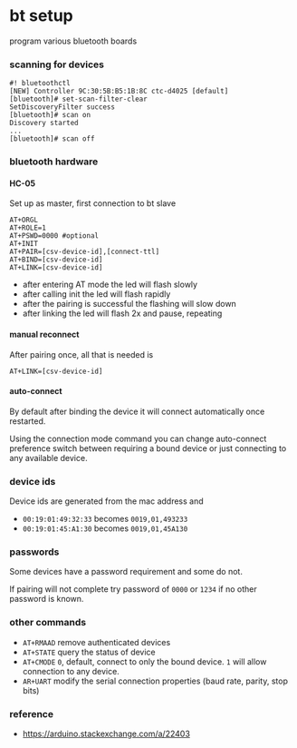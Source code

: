 bt setup
===

program various bluetooth boards

### scanning for devices

```
#! bluetoothctl 
[NEW] Controller 9C:30:5B:B5:1B:8C ctc-d4025 [default]
[bluetooth]# set-scan-filter-clear
SetDiscoveryFilter success
[bluetooth]# scan on
Discovery started
...
[bluetooth]# scan off
```

### bluetooth hardware

#### HC-05

Set up as master, first connection to bt slave

```
AT+ORGL
AT+ROLE=1
AT+PSWD=0000 #optional
AT+INIT
AT+PAIR=[csv-device-id],[connect-ttl]
AT+BIND=[csv-device-id]
AT+LINK=[csv-device-id]
```

- after entering AT mode the led will flash slowly
- after calling init the led will flash rapidly
- after the pairing is successful the flashing will slow down
- after linking the led will flash 2x and pause, repeating

#### manual reconnect

After pairing once, all that is needed is

```
AT+LINK=[csv-device-id]
```

#### auto-connect

By default after binding the device it will connect automatically once restarted.

Using the connection mode command you can change auto-connect preference switch between requiring a bound device or just connecting to any available device.

### device ids

Device ids are generated from the mac address and 

- `00:19:01:49:32:33` becomes `0019,01,493233`
- `00:19:01:45:A1:30` becomes `0019,01,45A130`

### passwords

Some devices have a password requirement and some do not.

If pairing will not complete try password of `0000` or `1234` if no other password is known.

### other commands

- `AT+RMAAD` remove authenticated devices
- `AT+STATE` query the status of device
- `AT+CMODE` `0`, default, connect to only the bound device.  `1` will allow connection to any device.
- `AR+UART`  modify the serial connection properties (baud rate, parity, stop bits)

### reference

- https://arduino.stackexchange.com/a/22403
